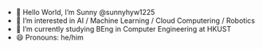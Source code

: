 - 👋 Hello World, I’m Sunny @sunnyhyw1225
- 👀 I’m interested in AI / Machine Learning / Cloud Computering / Robotics
- 🌱 I’m currently studying BEng in Computer Engineering at HKUST
- 😄 Pronouns: he/him


<!---
sunnyhyw1225/sunnyhyw1225 is a ✨ special ✨ repository because its `README.md` (this file) appears on your GitHub profile.
You can click the Preview link to take a look at your changes.
--->
